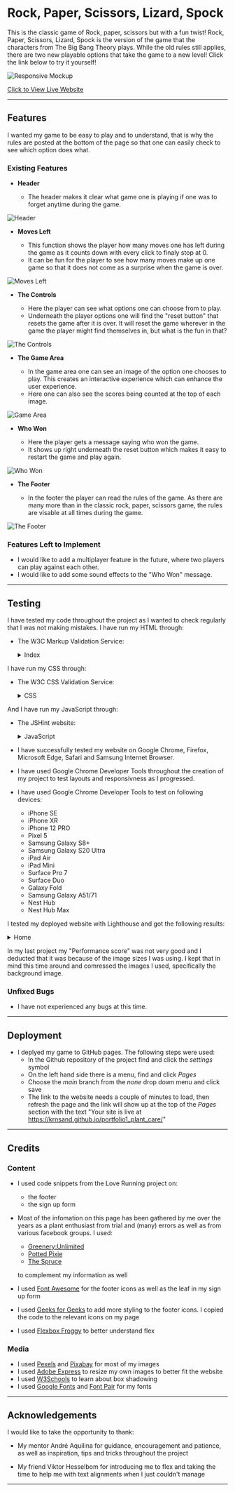 # Rock, Paper, Scissors, Lizard, Spock

This is the classic game of Rock, paper, scissors but with a fun twist! Rock, Paper, Scissors, Lizard, Spock is the version of the game that the characters from The Big Bang Theory plays. While the old rules still applies, there are two new playable options that take the game to a new level! Click the link below to try it yourself!

![Responsive Mockup](https://github.com/Krnsand/rock-paper-scissors-lizard-spock/blob/main/assets/images/readme_images/am_i_responsive.png)

[Click to View Live Website](https://krnsand.github.io/rock-paper-scissors-lizard-spock/)

--- 

## Features 

I wanted my game to be easy to play and to understand, that is why the rules are posted at the bottom of the page so that one can easily check to see which option does what.

### Existing Features

- __Header__

  - The header makes it clear what game one is playing if one was to forget anytime during the game. 

![Header](https://github.com/Krnsand/rock-paper-scissors-lizard-spock/blob/main/assets/images/readme_images/heading.png)

- __Moves Left__

  - This function shows the player how many moves one has left during the game as it counts down with every click to finaly stop at 0.  
  - It can be fun for the player to see how many moves make up one game so that it does not come as a surprise when the game is over.

![Moves Left](https://github.com/Krnsand/rock-paper-scissors-lizard-spock/blob/main/assets/images/readme_images/moves_left.png)

- __The Controls__

  - Here the player can see what options one can choose from to play. 
  - Underneath the player options one will find the "reset button" that resets the game after it is over. It will reset the game wherever in the game the player might find themselves in, but what is the fun in that?

![The Controls](https://github.com/Krnsand/rock-paper-scissors-lizard-spock/blob/main/assets/images/readme_images/controls.png)

- __The Game Area__ 

  - In the game area one can see an image of the option one chooses to play. This creates an interactive experience which can enhance the user experience.
  - Here one can also see the scores being counted at the top of each image.

![Game Area](https://github.com/Krnsand/rock-paper-scissors-lizard-spock/blob/main/assets/images/readme_images/game_area.png)

- __Who Won__

  - Here the player gets a message saying who won the game. 
  - It shows up right underneath the reset button which makes it easy to restart the game and play again. 

![Who Won](https://github.com/Krnsand/rock-paper-scissors-lizard-spock/blob/main/assets/images/readme_images/who_won.png)

- __The Footer__

  - In the footer the player can read the rules of the game. As there are many more than in the classic rock, paper, scissors game, the rules are visable at all times during the game. 

![The Footer](https://github.com/Krnsand/rock-paper-scissors-lizard-spock/blob/main/assets/images/readme_images/rules.png)

### Features Left to Implement

- I would like to add a multiplayer feature in the future, where two players can play against each other.
- I would like to add some sound effects to the "Who Won" message.

---

## Testing 

I have tested my code throughout the project as I wanted to check regularly that I was not making mistakes. I have run my HTML through:

- The W3C Markup Validation Service: 

  <details><summary>Index</summary>
  <img src="https://github.com/Krnsand/rock-paper-scissors-lizard-spock/blob/main/assets/images/readme_images/index_check.png">
  </details>

I have run my CSS through: 

- The W3C CSS Validation Service:

  <details><summary>CSS</summary>
  <img src="https://github.com/Krnsand/rock-paper-scissors-lizard-spock/blob/main/assets/images/readme_images/css_check.png">
  </details>

And I have run my JavaScript through: 

- The JSHint website:

  <details><summary>JavaScript</summary>
  <img src="">
  </details>

- I have successfully tested my website on Google Chrome, Firefox, Microsoft Edge, Safari and Samsung Internet Browser.
- I have used Google Chrome Developer Tools throughout the creation of my project to test layouts and responsivness as I progressed.
- I have used Google Chrome Developer Tools to test on following devices:
  - iPhone SE
  - iPhone XR
  - iPhone 12 PRO
  - Pixel 5
  - Samsung Galaxy S8+
  - Samsung Galaxy S20 Ultra
  - iPad Air
  - iPad Mini
  - Surface Pro 7
  - Surface Duo
  - Galaxy Fold
  - Samsung Galaxy A51/71
  - Nest Hub
  - Nest Hub Max

I tested my deployed website with Lighthouse and got the following results:

<details><summary>Home</summary>
  <img src="https://github.com/Krnsand/rock-paper-scissors-lizard-spock/blob/main/assets/images/readme_images/lighthouse.png">
  </details>

In my last project my "Performance score" was not very good and I deducted that it was because of the image sizes I was using. I kept that in mind this time around and comressed the images I used, specifically the background image.

### Unfixed Bugs

- I have not experienced any bugs at this time. 

---

## Deployment

- I deplyed my game to GitHub pages. The following steps were used: 
  - In the Github repository of the project find and click the <em>settings</em> symbol  
  - On the left hand side there is a menu, find and click <em>Pages</em>
  - Choose the <em>main</em> branch from the <em>none</em> drop down menu and click save
  - The link to the website needs a couple of minutes to load, then refresh the page and the link will show up at the top of the <em>Pages</em> section with the text "Your site is live at https://krnsand.github.io/portfolio1_plant_care/" 

---

## Credits 

### Content 

- I used code snippets from the Love Running project on: 
   - the footer
   - the sign up form

- Most of the infomation on this page has been gathered by me over the years as a plant enthusiast from trial and (many) errors as well as from various facebook groups. I used: 

    - [Greenery:Unlimited](https://greeneryunlimited.co/blogs/plant-care/monstera-deliciosa-care) 
    - [Potted Pixie](https://pottedpixie.com/monstera-albo-care/)
    - [The Spruce](https://www.thespruce.com/grow-coleus-plants-indoors-1902746)

  to complement my information as well

- I used [Font Awesome](https://fontawesome.com/) for the footer icons as well as the leaf in my sign up form
- I used [Geeks for Geeks](https://www.geeksforgeeks.org/how-to-create-icon-hover-effect-using-css/) to add more styling to the footer icons. I copied the code to the relevant icons on my page
- I used [Flexbox Froggy](https://flexboxfroggy.com/) to better understand flex
 
### Media

- I used [Pexels](https://www.pexels.com/sv-se/) and [Pixabay](https://pixabay.com/) for most of my images
- I used [Adobe Express](https://www.adobe.com/express/feature/image/resize) to resize my own images to better fit the website
- I used [W3Schools](https://www.w3schools.com/css/css3_shadows_box.asp) to learn about box shadowing
- I used [Google Fonts](https://fonts.google.com/) and [Font Pair](https://www.fontpair.co/all) for my fonts

---

## Acknowledgements

I would like to take the opportunity to thank:

- My mentor André Aquilina for guidance, encouragement and patience, as well as inspiration, tips and tricks throughout the project

- My friend Viktor Hesselbom for introducing me to flex and taking the time to help me with text alignments when I just couldn't manage


---